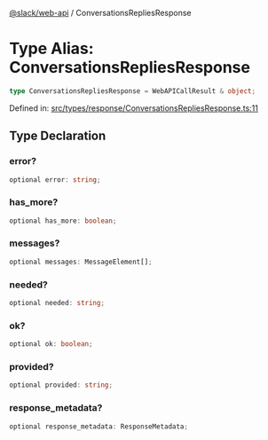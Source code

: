 [@slack/web-api](../index.md) / ConversationsRepliesResponse

# Type Alias: ConversationsRepliesResponse

```ts
type ConversationsRepliesResponse = WebAPICallResult & object;
```

Defined in: [src/types/response/ConversationsRepliesResponse.ts:11](https://github.com/slackapi/node-slack-sdk/blob/main/packages/web-api/src/types/response/ConversationsRepliesResponse.ts#L11)

## Type Declaration

### error?

```ts
optional error: string;
```

### has\_more?

```ts
optional has_more: boolean;
```

### messages?

```ts
optional messages: MessageElement[];
```

### needed?

```ts
optional needed: string;
```

### ok?

```ts
optional ok: boolean;
```

### provided?

```ts
optional provided: string;
```

### response\_metadata?

```ts
optional response_metadata: ResponseMetadata;
```
